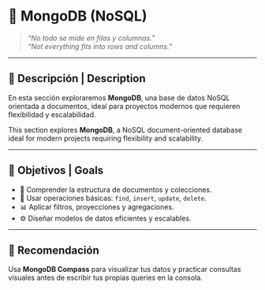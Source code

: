 # 🍃 MongoDB (NoSQL)

> _“No todo se mide en filas y columnas.”_  
> _“Not everything fits into rows and columns.”_

---

## 🧩 Descripción | Description

En esta sección exploraremos **MongoDB**, una base de datos NoSQL orientada a documentos, ideal para proyectos modernos que requieren flexibilidad y escalabilidad.

This section explores **MongoDB**, a NoSQL document-oriented database ideal for modern projects requiring flexibility and scalability.

---

## 🎯 Objetivos | Goals

- 🧩 Comprender la estructura de documentos y colecciones.  
- 🧠 Usar operaciones básicas: `find`, `insert`, `update`, `delete`.  
- 📊 Aplicar filtros, proyecciones y agregaciones.  
- ⚙️ Diseñar modelos de datos eficientes y escalables.  

---

## 🧠 Recomendación

Usa **MongoDB Compass** para visualizar tus datos y practicar consultas visuales antes de escribir tus propias queries en la consola.
